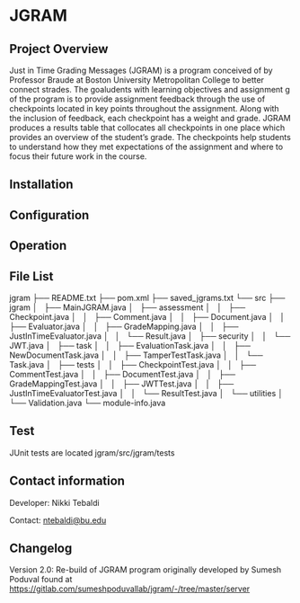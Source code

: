 # JGRAM

## Project Overview
Just in Time Grading Messages (JGRAM) is a program conceived of by Professor Braude at Boston University Metropolitan College to better connect strades. The goaludents with learning objectives and assignment g of the program is to provide assignment feedback through the use of checkpoints located in key points throughout the assignment. Along with the inclusion of feedback, each checkpoint has a weight and grade. JGRAM produces a results table that collocates all checkpoints in one place which provides an overview of the student’s grade. The checkpoints help students to understand how they met expectations of the assignment and where to focus their future work in the course.

## Installation

## Configuration

## Operation

## File List
jgram
├── README.txt
├── pom.xml
├── saved_jgrams.txt
└── src
    ├── jgram
    │   ├── MainJGRAM.java
    │   ├── assessment
    │   │   ├── Checkpoint.java
    │   │   ├── Comment.java
    │   │   ├── Document.java
    │   │   ├── Evaluator.java
    │   │   ├── GradeMapping.java
    │   │   ├── JustInTimeEvaluator.java
    │   │   └── Result.java
    │   ├── security
    │   │   └── JWT.java
    │   ├── task
    │   │   ├── EvaluationTask.java
    │   │   ├── NewDocumentTask.java
    │   │   ├── TamperTestTask.java
    │   │   └── Task.java
    │   ├── tests
    │   │   ├── CheckpointTest.java
    │   │   ├── CommentTest.java
    │   │   ├── DocumentTest.java
    │   │   ├── GradeMappingTest.java
    │   │   ├── JWTTest.java
    │   │   ├── JustInTimeEvaluatorTest.java
    │   │   └── ResultTest.java
    │   └── utilities
    │       └── Validation.java
    └── module-info.java

## Test
JUnit tests are located jgram/src/jgram/tests 

## Contact information
Developer: Nikki Tebaldi

Contact: ntebaldi@bu.edu

## Changelog
Version 2.0: Re-build of JGRAM program originally developed by Sumesh Poduval found at https://gitlab.com/sumeshpoduvallab/jgram/-/tree/master/server

